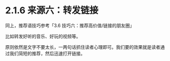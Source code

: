 # 2.1.6 来源六：转发链接

同上，推荐语技巧参考「3.6 技巧六：推荐高价值/链接的朋友圈」

比如转发好听的音乐、好玩的视频等。

原则依然是文字不要太长，一两句话抓住读者心理即可。我们要的效果就是读者通过我们简短的推荐，然后迅速打开链接。